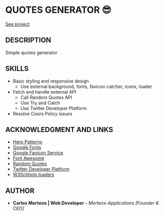 # QUOTES GENERATOR 😎

[See project](https://carlosmertens.github.io/quote-generator/)

## DESCRIPTION

Simple quotes generator

## SKILLS

- Basic styling and responsive design
  - Use external background, fonts, favicon catcher, icons, loader
- Fetch and handle external API
  - Call Random Quotes API
  - Use Try and Catch
  - Use Twitter Developer Platform
- Resolve Coors Policy issues

## ACKNOWLEDGMENT AND LINKS

- [Hero Patterns](https://www.heropatterns.com/)
- [Google Fonts](https://fonts.google.com/)
- [Google Favicon Service](https://css-tricks.com/favicons-next-to-external-links/)
- [Font Awesome](https://fontawesome.com/v5.15/icons?d=gallery&p=2&q=close&m=free)
- [Random Quotes](https://type.fit/api/quotes)
- [Twitter Developer Platform](https://developer.twitter.com/en/docs/twitter-for-websites/tweet-button/guides/web-intent)
- [W3Schhols loaders](https://www.w3schools.com/howto/howto_css_loader.asp)

## AUTHOR

- **Carlos Mertens | Web Developer** - _Mertens-Applications [Founder & CEO]_
